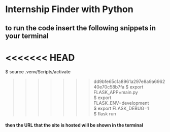 # Internship Finder with Python

## to run the code insert the following snippets in your terminal

<<<<<<< HEAD
=======
$ source .venv/Scripts/activate<br>
>>>>>>> dd9bfe65c1a8961a297e8a9a696240e70c58b7fa
$ export FLASK_APP=main.py<br>
$ export FLASK_ENV=development<br>
$ export FLASK_DEBUG=1<br>
$ flask run<br>

#### then the URL that the site is hosted will be shown in the terminal
